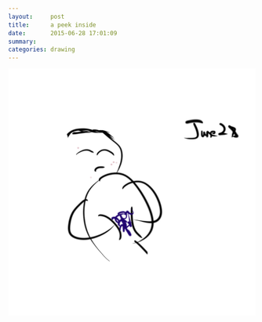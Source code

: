 ```yaml
---
layout:     post
title:      a peek inside
date:       2015-06-28 17:01:09
summary:    
categories: drawing
---
```

![a peek inside](/images/diary/a-peek-inside.png "Stop deceiving myself, please.")